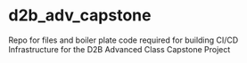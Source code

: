 # d2b_adv_capstone
Repo for files and boiler plate code required for building CI/CD Infrastructure for the D2B Advanced Class Capstone Project
